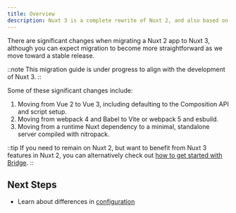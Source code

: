 ```yaml
---
title: Overview
description: Nuxt 3 is a complete rewrite of Nuxt 2, and also based on a new set of underlying technologies.
---
```


There are significant changes when migrating a Nuxt 2 app to Nuxt 3, although you can expect migration to become more straightforward as we move toward a stable release.

::note
This migration guide is under progress to align with the development of Nuxt 3.
::

Some of these significant changes include:

1. Moving from Vue 2 to Vue 3, including defaulting to the Composition API and script setup.
1. Moving from webpack 4 and Babel to Vite or webpack 5 and esbuild.
1. Moving from a runtime Nuxt dependency to a minimal, standalone server compiled with nitropack.

::tip
If you need to remain on Nuxt 2, but want to benefit from Nuxt 3 features in Nuxt 2, you can alternatively check out [how to get started with Bridge](/docs/3.x/bridge/overview).
::

## Next Steps

- Learn about differences in [configuration](/docs/3.x/migration/configuration)
